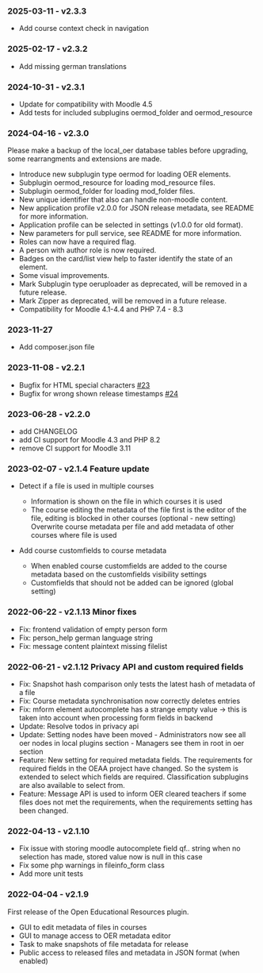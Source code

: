 ### 2025-03-11 - v2.3.3
* Add course context check in navigation

### 2025-02-17 - v2.3.2
* Add missing german translations

### 2024-10-31 - v2.3.1
* Update for compatibility with Moodle 4.5
* Add tests for included subplugins oermod_folder and oermod_resource


### 2024-04-16 - v2.3.0
Please make a backup of the local_oer database tables before upgrading, some rearrangments and extensions are made.

- Introduce new subplugin type oermod for loading OER elements.
- Subplugin oermod_resource for loading mod_resource files.
- Subplugin oermod_folder for loading mod_folder files.
- New unique identifier that also can handle non-moodle content.
- New application profile v2.0.0 for JSON release metadata, see README for more information.
- Application profile can be selected in settings (v1.0.0 for old format).
- New parameters for pull service, see README for more information.
- Roles can now have a required flag.
- A person with author role is now required.
- Badges on the card/list view help to faster identify the state of an element.
- Some visual improvements.
- Mark Subplugin type oeruploader as deprecated, will be removed in a future release.
- Mark Zipper as deprecated, will be removed in a future release.
- Compatibility for Moodle 4.1-4.4 and PHP 7.4 - 8.3



### 2023-11-27
* Add composer.json file

### 2023-11-08 - v2.2.1
* Bugfix for HTML special characters [#23](https://github.com/llttugraz/moodle-local_oer/issues/23)
* Bugfix for wrong shown release timestamps [#24](https://github.com/llttugraz/moodle-local_oer/tree/24-bug-wrongmissing-timestamp-on-filecard-for-release-date)

### 2023-06-28 - v2.2.0
* add CHANGELOG
* add CI support for Moodle 4.3 and PHP 8.2
* remove CI support for Moodle 3.11

### 2023-02-07 - v2.1.4 Feature update

- Detect if a file is used in multiple courses

    - Information is shown on the file in which courses it is used
    - The course editing the metadata of the file first is the editor of the file, editing is blocked in other courses
    (optional - new setting) Overwrite course metadata per file and add metadata of other courses where file is used

- Add course customfields to course metadata

    - When enabled course customfields are added to the course metadata based on the customfields visibility settings
    - Customfields that should not be added can be ignored (global setting)


### 2022-06-22 - v2.1.13 Minor fixes

- Fix: frontend validation of empty person form
- Fix: person_help german language string
- Fix: message content plaintext missing filelist



### 2022-06-21 - v2.1.12 Privacy API and custom required fields

- Fix: Snapshot hash comparison only tests the latest hash of metadata of a file
- Fix: Course metadata synchronisation now correctly deletes entries
- Fix: mform element autocomplete has a strange empty value -> this is
    taken into account when processing form fields in backend
- Update: Resolve todos in privacy api
- Update: Setting nodes have been moved
        - Administrators now see all oer nodes in local plugins section
        - Managers see them in root in oer section
- Feature: New setting for required metadata fields. The requirements for required fields in the OEAA project have changed. So the system is extended to select which fields are required. Classification subplugins are also available to select from.
- Feature: Message API is used to inform OER cleared teachers if some files does not met the requirements, when the requirements setting has been changed.


### 2022-04-13 - v2.1.10

- Fix issue with storing moodle autocomplete field qf.. string when no selection has made, stored value now is null in this case
- Fix some php warnings in fileinfo_form class
- Add more unit tests


### 2022-04-04 - v2.1.9

First release of the Open Educational Resources plugin.

- GUI to edit metadata of files in courses
- GUI to manage access to OER metadata editor
- Task to make snapshots of file metadata for release
- Public access to released files and metadata in JSON format (when enabled)


